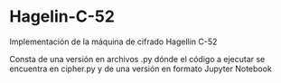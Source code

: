 # Hagelin-C-52

Implementación de la máquina de cifrado Hagellin C-52

Consta de una versión en archivos .py dónde el código a ejecutar se encuentra en cipher.py y de una versión en formato Jupyter Notebook
